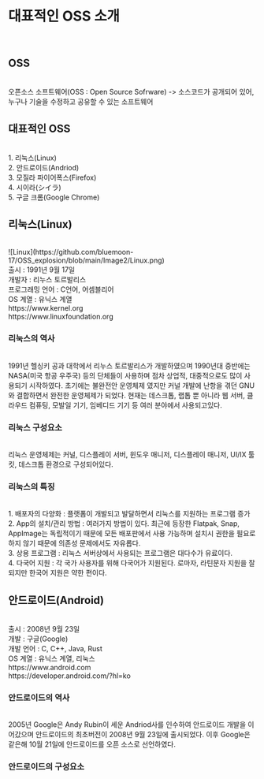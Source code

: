 <h1>대표적인 OSS 소개</h1><br>

<h2>OSS</h2><br>
오픈소스 소프트웨어(OSS : Open Source Sofrware)
-> 소스코드가 공개되어 있어, 누구나 기술을 수정하고 공유할 수 있는 소프트웨어

<h2>대표적인 OSS</h2><br>
1. 리눅스(Linux)<br>
2. 안드로이드(Andriod)<br>
3. 모질라 파이어폭스(Firefox)<br>
4. 시이라(シイラ)<br>
5. 구글 크롬(Google Chrome)<br>

<h2>리눅스(Linux)</h2><br>
![Linux](https://github.com/bluemoon-17/OSS_explosion/blob/main/Image2/Linux.png)<br>
출시 : 1991년 9월 17일<br>
개발자 : 리누스 토르발리스<br>
프로그래밍 언어 : C언어, 어셈블리어<br>
OS 계열 : 유닉스 계열<br>
https://www.kernel.org<br>
https://www.linuxfoundation.org<br>

<h3>리눅스의 역사</h3><br>
1991년 헬싱키 공과 대학에서 리누스 토르발리스가 개발하였으며
1990년대 중반에는 NASA(미국 항공 우주국) 등의 단체들이 사용하며 점차
상업적, 대중적으로도 많이 사용되기 시작하였다. 초기에는 불완전안 운영체제 였지만
커널 개발에 난항을 겪던 GNU와 결합하면서 완전한 운영체제가 되었다.
현재는 데스크톱, 랩톱 뿐 아니라 웹 서버, 클라우드 컴퓨팅, 모발일 기기, 임베디드 기기 등 여러 분야에서 사용되고있다. 

<h3>리눅스 구성요소</h3><br>
리눅스 운영체제는 커널, 디스플레이 서버, 윈도우 매니저,
디스플레이 매니저, UI/IX 툴 킷, 데스크톱 환경으로 구성되어있다. 

<h3>리눅스의 특징</h3><br>
1. 배포자의 다양화 : 플랫폼이 개발되고 발달하면서 리눅스를 지원하는 프로그램 증가<br>
2. App의 설치/관리 방법 : 여러가지 방법이 있다. 최근에 등장한 Flatpak, Snap, AppImage는 독립적이기 때문에 모든 배포판에서 사용 가능하며 설치시 권한을 필요로 하지 않기 때문에 의존성 문제에서도 자유롭다.<br>
3. 상용 프로그램 : 리눅스 서버상에서 사용되는 프로그램은 대다수가 유료이다.<br>
4. 다국어 지원 : 각 국가 사용자를 위해 다국어가 지원된다. 로마자, 라틴문자 지원을 잘되지만 한국어 지원은 약한 편이다.<br>

<h2>안드로이드(Android)</h2><br>
출시 : 2008년 9월 23일<br>
개발 : 구글(Google)<br>
개발 언어 : C, C++, Java, Rust<br>
OS 계열 : 유닉스 계열, 리눅스<br>
https://www.android.com<br>
https://developer.android.com/?hl=ko<br>

<h3>안드로이드의 역사</h3><br>
2005년 Google은 Andy Rubin이 세운 Andriod사를 인수하여 안드로이드 개발을 이어갔으며 안드로이드의 최초버전이 2008년 9월 23일에 출시되었다. 이후 Google은 같은해 10월 21일에 안드로이드를 오픈 소스로 선언하였다.<br>

<h3>안드로이드의 구성요소</h3><br>

